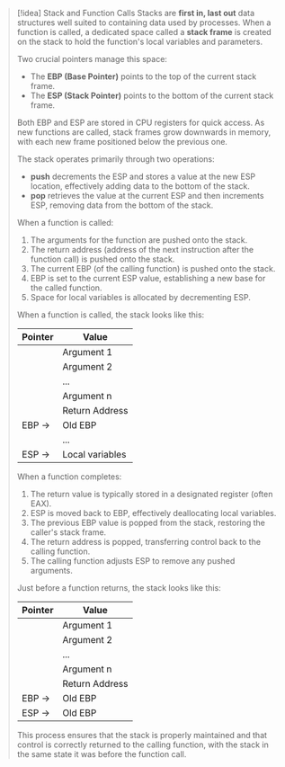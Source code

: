 > [!idea] Stack and Function Calls
> Stacks are **first in, last out** data structures well suited to containing data used by processes. When a function is called, a dedicated space called a **stack frame** is created on the stack to hold the function's local variables and parameters.
> 
> Two crucial pointers manage this space:
> - The **EBP (Base Pointer)** points to the top of the current stack frame.
> - The **ESP (Stack Pointer)** points to the bottom of the current stack frame.
> 
> Both EBP and ESP are stored in CPU registers for quick access. As new functions are called, stack frames grow downwards in memory, with each new frame positioned below the previous one.
> 
> The stack operates primarily through two operations:
> - **push** decrements the ESP and stores a value at the new ESP location, effectively adding data to the bottom of the stack.
> - **pop** retrieves the value at the current ESP and then increments ESP, removing data from the bottom of the stack.
> 
> When a function is called:
> 1. The arguments for the function are pushed onto the stack.
> 2. The return address (address of the next instruction after the function call) is pushed onto the stack.
> 3. The current EBP (of the calling function) is pushed onto the stack.
> 4. EBP is set to the current ESP value, establishing a new base for the called function.
> 5. Space for local variables is allocated by decrementing ESP.
> 
> When a function is called, the stack looks like this:
> 
> | Pointer | Value |
> |---------|-------|
> |         | Argument 1 |
> |         | Argument 2 |
> |         | ... |
> |         | Argument n |
> |         | Return Address |
> | EBP →   | Old EBP |
> |         | ... |
> | ESP →   | Local variables |
> 
> When a function completes:
> 1. The return value is typically stored in a designated register (often EAX).
> 2. ESP is moved back to EBP, effectively deallocating local variables.
> 3. The previous EBP value is popped from the stack, restoring the caller's stack frame.
> 4. The return address is popped, transferring control back to the calling function.
> 5. The calling function adjusts ESP to remove any pushed arguments.
> 
> Just before a function returns, the stack looks like this:
> 
> | Pointer | Value |
> |---------|-------|
> |         | Argument 1 |
> |         | Argument 2 |
> |         | ... |
> |         | Argument n |
> |         | Return Address |
> | EBP →   | Old EBP |
> | ESP →   | Old EBP |
> 
> This process ensures that the stack is properly maintained and that control is correctly returned to the calling function, with the stack in the same state it was before the function call.

